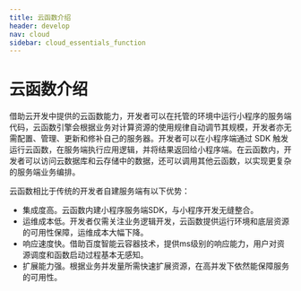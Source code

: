 ```yaml
---
title: 云函数介绍
header: develop
nav: cloud
sidebar: cloud_essentials_function
---
```


# 云函数介绍

借助云开发中提供的云函数能力，开发者可以在托管的环境中运行小程序的服务端代码，云函数引擎会根据业务对计算资源的使用规律自动调节其规模，开发者亦无需配置、管理、更新和修补自己的服务器。开发者可以在小程序端通过 SDK 触发运行云函数，在服务端执行应用逻辑，并将结果返回给小程序端。在云函数内，开发者可以访问云数据库和云存储中的数据，还可以调用其他云函数，以实现更复杂的服务端业务编排。

云函数相比于传统的开发者自建服务端有以下优势：
* 集成度高。云函数内建小程序服务端SDK，与小程序开发无缝整合。
* 运维成本低。开发者仅需关注业务逻辑开发，云函数提供运行环境和底层资源的可用性保障，运维成本大幅下降。
* 响应速度快。借助百度智能云容器技术，提供ms级别的响应能力，用户对资源调度和函数启动过程基本无感知。
* 扩展能力强。根据业务并发量所需快速扩展资源，在高并发下依然能保障服务的可用性。
